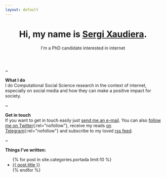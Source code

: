 ```yaml
---
layout: default
---
```

<header>
	<h1>Hi, my name is <a href="/">Sergi Xaudiera</a>.</h1>
	<aside>I'm a PhD candidate interested in internet</aside>
</header>

~

**What I do**  
I do Computational Social Science research in the context of internet, especially on social media and how they can make a positive impact for society.

~

**Get in touch**  
If you want to get in touch easily just [send me an e-mail](mailto:sergi@xaudiera.xyz). You can also [follow me on Twitter](http://twitter.com/SergiXaudiera){:rel="nofollow"}, receive my reads [on Telegram](https://t.me/readingx){:rel="nofollow"} and subscribe to my loved [rss feed](https://sergi.xaudiera.xyz/feed.xml).

~

**Things I’ve written:**
<ul>
  {% for post in site.categories.portada limit:10 %}
    <li>
      <a href="{{ post.url }}">{{ post.title }}</a> 
    </li>
  {% endfor %}
</ul>